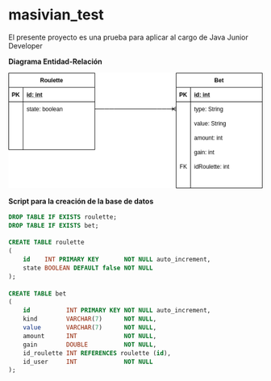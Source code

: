 # masivian_test

El presente proyecto es una prueba para aplicar al cargo de Java Junior Developer

**Diagrama Entidad-Relación**

![Drag Racing](Image/entidad-relacion.png)

**Script para la creación de la base de datos**

```sql
DROP TABLE IF EXISTS roulette;
DROP TABLE IF EXISTS bet;

CREATE TABLE roulette
(
    id    INT PRIMARY KEY       NOT NULL auto_increment,
    state BOOLEAN DEFAULT false NOT NULL
);

CREATE TABLE bet
(
    id          INT PRIMARY KEY NOT NULL auto_increment,
    kind        VARCHAR(7)      NOT NULL,
    value       VARCHAR(7)      NOT NULL,
    amount      INT             NOT NULL,
    gain        DOUBLE          NOT NULL,
    id_roulette INT REFERENCES roulette (id),
    id_user     INT             NOT NULL
); 
```
